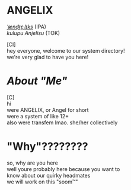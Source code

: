 # **ANGELIX**
[*ˈænʤɛˌlɪks*](https://ipa-reader.com/?text=%C3%A6n%CA%A4%C9%9B%CB%8Cl%C9%AAks) (IPA)  
*kulupu Anjelisu* (TOK)

\[Cl]  
hey everyone, welcome to our system directory!  
we're very glad to have you here!

# *About "Me"*
\[C]  
hi  
were ANGELIX, or Angel for short  
were a system of like 12+  
also were transfem lmao. she/her collectively

# "Why"????????
so, why are you here  
well youre probably here because you want to  
know about our quirky headmates  
we will work on this "soom:tm:"
